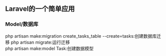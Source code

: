 ## Laravel的一个简单应用
### Model/数据库
php artisan make:migration create_tasks_table --create=tasks:创建数据库迁移
php artisan migrate:运行迁移  
php artisan make:model Task:创建数据模型
